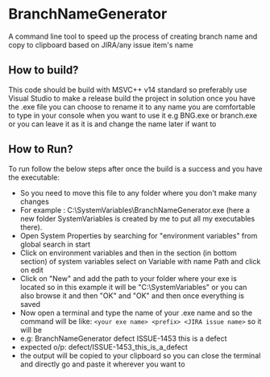 # BranchNameGenerator
A command line tool to speed up the process of creating branch name and copy to clipboard based on JIRA/any issue item's name
## How to build?
This code should be build with MSVC++ v14 standard so preferably use Visual Studio to make a release build the project in solution once you have the .exe file you can choose to rename it to any name you are comfortable to type in your console when you want to use it e.g BNG.exe or branch.exe or you can leave it as it is and change the name later if want to
## How to Run?
To run follow the below steps after once the build is a success and you have the executable:
- So you need to move this file to any folder where you don't make many changes
- For example : C:\SystemVariables\BranchNameGenerator.exe (here a new folder SystemVariables is created by me to put all my executables there).
- Open System Properties by searching for "environment variables"  from global search in start
- Click on environment variables and then in the section (in bottom section) of system variables select on Variable with name Path and click on edit
- Click on "New" and add the path to your folder where your exe is located so in this example it will be "C:\SystemVariables\" or you can also browse it and then "OK" and "OK" and then once everything is saved 
- Now open a terminal and type the name of your .exe name and so the command will be  like: `<your exe name> <prefix> <JIRA issue name>` so it will be 
- e.g: BranchNameGenerator defect ISSUE-1453 this is a defect
- expected o/p: defect/ISSUE-1453_this_is_a_defect 
- the output will be copied to your clipboard so you can close the terminal and directly go and paste it wherever you want to

